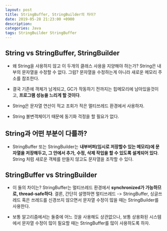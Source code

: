 ```yaml
---
layout: post
title: StringBuffer, StringBuilder의 차이?
date: 2019-05-28 21:23:00 +0900
description:
categories: Java
tags: StringBuilder StringBuffer
---
```


## String vs StringBuffer, StringBuilder

* 왜 String을 사용하지 않고 이 두개의 클래스 사용을 지양해야 하는가? String은 내부의 문자열을 수정할 수 없다. 그럼? 문자열을 수정하는게 아니라 새로운 메모리 주소를 참조한다. 

* 결국 기존에 객체가 남게되고, GC가 작동하기 전까지는 힙메모리에 남아있을것이고, <b>프로그램 성능을 느리게 할 것이다</b>.

* String은 문자열 연산이 적고 조회가 적은 멀티쓰레드 환경에서 사용하자.
* String 불변객체이기 때문에 동기화 걱정을 할 필요가 없다.

## String과 어떤 부분이 다를까?

* StringBuffer 또는 StringBuilder는 <b>내부버퍼(임시로 저장할수 있는 메모리)에 문자열을 저장해두고, 그 안에서 추가, 수정, 삭제 작업을 할 수 있도록 설계되어 있다</b>. String 처럼 새로운 객체를 만들지 않고도 문자열을 조작할 수 있다.

## StringBuffer vs StringBuilder

* 이 둘의 차이는? StringBuffer는 멀티쓰레드 환경에서 <b>synchronized가 가능하므로, thread-safe하다</b>. 결론, 간단히 설명하면 멀티쓰레드 -> StringBuffer, 싱글쓰레드 혹은 쓰레드를 신경쓰지 않으면서 문자열 수정이 많을 때는 StringBuilder를 사용한다.

* 보통 알고리즘에서는 둘중에 어느 것을 사용해도 상관없으나, 보통 상용화된 시스템에서 문자열 수정이 많이 필요할 때는 StringBuffer를 많이 사용하도록 하자.